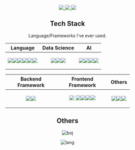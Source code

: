 <!-- <div align="center">
<img src="https://github-readme-stats.vercel.app/api?username=kevin622&count_private=true&show_icons=true">
</div> -->

<p align="center">
  <a target="_blank" href="https://kevin622.github.io/">
    <img src="https://img.shields.io/badge/MyPage-%23181717?style=for-the-badge&logo=Github&logoColor=white" />
  </a>
  <a target="_blank" href="https://velog.io/@kevin622">
    <img src="https://img.shields.io/badge/Velog-%2320C997?style=for-the-badge&logo=Velog&logoColor=white" />
  </a>
  <a target="_blank" href="mailto:kevin622@yonsei.ac.kr">
    <img src="https://img.shields.io/badge/Gmail-%23EA4335?style=for-the-badge&logo=Gmail&logoColor=white" />
  </a>
</p>
<h2 align="center">Tech Stack</h2>
<p align="center">Language/Frameworks I've ever used.</p>

<div style="width: 80%; margin: auto">

|Language|Data Science|AI|
|:--:|:--:|:--:|
|<p align="center"><img src="https://img.shields.io/badge/Python-%233776AB?style=for-the-badge&logo=Python&logoColor=white"/><img src="https://img.shields.io/badge/HTML-%23E34F26?style=for-the-badge&logo=HTML5&logoColor=white" /><img src="https://img.shields.io/badge/CSS-%231572B6?style=for-the-badge&logo=CSS3&logoColor=white" /><img src="https://img.shields.io/badge/JavaScript-%23%23F7DF1E?style=for-the-badge&logo=JavaScript&logoColor=white" /><img src="https://img.shields.io/badge/SQL-%234479A1?style=for-the-badge&logo=MySQL&logoColor=white" /><img src="https://img.shields.io/badge/dart-%230175C2?style=for-the-badge&logo=Dart&logoColor=white" /></p>|<p align="center"><img src="https://img.shields.io/badge/Pandas-%23150458?style=for-the-badge&logo=Pandas&logoColor=white" /><img src="https://img.shields.io/badge/Numpy-%23013243?style=for-the-badge&logo=Numpy&logoColor=white" /><img src="https://img.shields.io/badge/scikit--learn-%23F7931E?style=for-the-badge&logo=scikit-learn&logoColor=white" /></p>|<p align="center"><img src="https://img.shields.io/badge/PyTorch-%23EE4C2C?style=for-the-badge&logo=PyTorch&logoColor=white" /><img src="https://img.shields.io/badge/OpenAI%20Gym-%230081A5?style=for-the-badge&logo=OpenAIGym&logoColor=white" /><img src="https://img.shields.io/badge/Weights%20%26%20Biases-%23FFBE00?style=for-the-badge&logo=Weights%20%26%20Biases&logoColor=white" /><img src="https://img.shields.io/badge/Triton%20Inference%20Server-%2376B900?style=for-the-badge&logo=Nvidia&logoColor=white" /></p>|

|Backend Framework|Frontend Framework|Others|
|:--:|:--:|:--:|
|<p align="center"><img src="https://img.shields.io/badge/Django-%23092E20?style=for-the-badge&logo=Django&logoColor=white" /><img src="https://img.shields.io/badge/Flask-%23000000?style=for-the-badge&logo=Flask&logoColor=white" /></p>|<p align="center"><img src="https://img.shields.io/badge/Vuejs-%234FC08D?style=for-the-badge&logo=Vue.js&logoColor=white" /> <img src="https://img.shields.io/badge/React-%2361DAFB?style=for-the-badge&logo=React&logoColor=white" /><img src="https://img.shields.io/badge/Bootstrap-%237952B3?style=for-the-badge&logo=Bootstrap&logoColor=white" /><img src="https://img.shields.io/badge/Vuetify-%231867C0?style=for-the-badge&logo=Vuetify&logoColor=white" /><img src="https://img.shields.io/badge/Sass-%23CC6699?style=for-the-badge&logo=Sass&logoColor=white"></p></p>|<p align="center"><img src="https://img.shields.io/badge/Docker-%232496ED?style=for-the-badge&logo=Docker&logoColor=white" /><img src="https://img.shields.io/badge/ApacheJmeter-%23D22128?style=for-the-badge&logo=ApacheJmeter&logoColor=white" /><img src="https://img.shields.io/badge/flutter-%2302569B?style=for-the-badge&logo=Flutter&logoColor=white" /></p>|






</div>
<h2 align="center">Others</h2>
<div align="center">

![boj](http://mazassumnida.wtf/api/v2/generate_badge?boj=kevin622)

![lang](https://github-readme-stats.vercel.app/api/top-langs/?username=kevin622&layout=compact&hide=jupyter+notebook)

</div>
